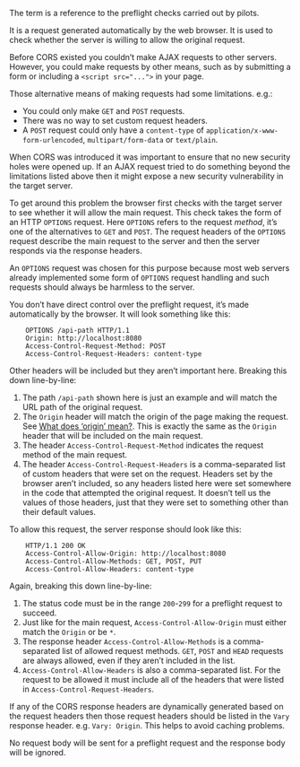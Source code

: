 The term is a reference to the preflight checks carried out by pilots.

It is a request generated automatically by the web browser. It is used to check whether the server is willing to allow the original request.

Before CORS existed you couldn’t make AJAX requests to other servers. However, you could make requests by other means, such as by submitting a form or including a `<script src="...">` in your page.

Those alternative means of making requests had some limitations. e.g.:

*   You could only make `GET` and `POST` requests.
*   There was no way to set custom request headers.
*   A `POST` request could only have a `content-type` of `application/x-www-form-urlencoded`, `multipart/form-data` or `text/plain`.

When CORS was introduced it was important to ensure that no new security holes were opened up. If an AJAX request tried to do something beyond the limitations listed above then it might expose a new security vulnerability in the target server.

To get around this problem the browser first checks with the target server to see whether it will allow the main request. This check takes the form of an HTTP `OPTIONS` request. Here `OPTIONS` refers to the request _method_, it’s one of the alternatives to `GET` and `POST`. The request headers of the `OPTIONS` request describe the main request to the server and then the server responds via the response headers.

An `OPTIONS` request was chosen for this purpose because most web servers already implemented some form of `OPTIONS` request handling and such requests should always be harmless to the server.

You don’t have direct control over the preflight request, it’s made automatically by the browser. It will look something like this:

```dsconfig
    OPTIONS /api-path HTTP/1.1
    Origin: http://localhost:8080
    Access-Control-Request-Method: POST
    Access-Control-Request-Headers: content-type
```

Other headers will be included but they aren’t important here. Breaking this down line-by-line:

1.  The path `/api-path` shown here is just an example and will match the URL path of the original request.
2.  The `Origin` header will match the origin of the page making the request. See [What does ‘origin’ mean?](/faq#b667). This is exactly the same as the `Origin` header that will be included on the main request.
3.  The header `Access-Control-Request-Method` indicates the request method of the main request.
4.  The header `Access-Control-Request-Headers` is a comma-separated list of custom headers that were set on the request. Headers set by the browser aren’t included, so any headers listed here were set somewhere in the code that attempted the original request. It doesn’t tell us the values of those headers, just that they were set to something other than their default values.

To allow this request, the server response should look like this:

```dsconfig
    HTTP/1.1 200 OK
    Access-Control-Allow-Origin: http://localhost:8080
    Access-Control-Allow-Methods: GET, POST, PUT
    Access-Control-Allow-Headers: content-type
```

Again, breaking this down line-by-line:

1.  The status code must be in the range `200`-`299` for a preflight request to succeed.
2.  Just like for the main request, `Access-Control-Allow-Origin` must either match the `Origin` or be `*`.
3.  The response header `Access-Control-Allow-Methods` is a comma-separated list of allowed request methods. `GET`, `POST` and `HEAD` requests are always allowed, even if they aren’t included in the list.
4.  `Access-Control-Allow-Headers` is also a comma-separated list. For the request to be allowed it must include all of the headers that were listed in `Access-Control-Request-Headers`.

If any of the CORS response headers are dynamically generated based on the request headers then those request headers should be listed in the `Vary` response header. e.g. `Vary: Origin`. This helps to avoid caching problems.

No request body will be sent for a preflight request and the response body will be ignored.
